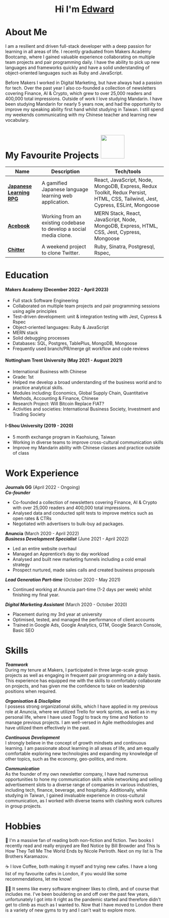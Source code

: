 <h1 align="center"> Hi I'm <a href="https://www.linkedin.com/in/edwardthomas99/">Edward</a> </h1>

<h1 id="about-me"> About Me </h1>
I am a resilient and driven full-stack developer with a deep passion for learning in all areas of life. I recently graduated from Makers Academy Bootcamp, where I gained valuable experience collaborating on multiple team projects and pair programming daily. I have the ability to pick up new languages and frameworks quickly and have a solid understanding of object-oriented languages such as Ruby and JavaScript.

Before Makers I worked in Digital Marketing, but have always had a passion for tech. Over the past year I also co-founded a collection of newsletters covering Finance, AI & Crypto, which grew to over 25,000 readers and 400,000 total impressions. 
Outside of work I love studying Mandarin. I have been studying Mandarin for nearly 5 years now, and had the opportunity to improve my speaking ability first hand whilst studying in Taiwan. I still spend my weekends communicating with my Chinese teacher and learning new vocabulary.

<h1 id="projects"> My Favourite Projects <img src="https://media0.giphy.com/media/2IudUHdI075HL02Pkk/giphy.gif?cid=ecf05e470f0oewhhv0rz77jd5i3g92pnd9ifisk3u2ymxxv5&rid=giphy.gif&ct=g" width="75" ></h1>

| Name                         | Description                                                                                     | Tech/tools                          |
| ---------------------------- | ----------------------------------------------------------------------------------------------- | ----------------------------------- |
|  [**Japanese Learning RPG**](https://github.com/edwardfgt/Japanese-learning-RPG)             | A gamified Japanese language learning web application.| React, JavaScript, Node, MongoDB, Express, Redux Toolkit, Redux Persist, HTML, CSS, Tailwind, Jest, Cypress, ESLint, Mongoose |
|  [**Acebook**](https://github.com/edwardfgt/acebook)             | Working from an existing codebase to develop a social media clone.| MERN Stack, React, JavaScript, Node, MongoDB, Express, HTML, CSS, Jest, Cypress, Mongoose |
|  [**Chitter**](https://github.com/edwardfgt/chitter-challenge)             | A weekend project to clone Twitter.| Ruby, Sinatra, Postgresql, Rspec,  |

<h1 id="education"> Education </h1>


#### Makers Academy (December 2022 - April 2023)
-   Full stack Software Engineering
-   Collaborated on multiple team projects and pair programming sessions using agile principles
-   Test-driven development: unit & integration testing with Jest, Cypress & Rspec
-   Object-oriented languages: Ruby & JavaScript
-   MERN stack
-   Solid debugging processes
-   Databases: SQL, Postgres, TablePlus, MongoDB, Mongoose
-   Frequently used branch/PR/merge git workflow and code reviews


#### Nottingham Trent University (May 2021 - August 2021)

-   International Business with Chinese
-   Grade: 1st
-   Helped me develop a broad understanding of the business world and to practice analytical skills.
-   Modules including: Economics, Global Supply Chain, Quantitative Methods, Accounting & Finance, Chinese
-   Research Project: Will Bitcoin Replace FIAT?
-   Activities and societies: International Business Society, Investment and Trading Society

#### I-Shou University (2019 - 2020)
-   5 month exchange program in Kaohsiung, Taiwan
-   Working in diverse teams to improve cross-cultural communication skills
-   Improve my Mandarin ability with Chinese classes and practice outside of class

<h1 id="work"> Work Experience </h1>

**Journals GG** (April 2022 - Ongoing)  
**_Co-founder_**

-   Co-founded a collection of newsletters covering Finance, AI & Crypto with over 25,000 readers and 400,000 total impressions.
-   Analysed data and conducted split tests to improve metrics such as open rates & CTRs
-   Negotiated with advertisers to bulk-buy ad packages.

**Anuncia** (March 2020 - April 2022) <br/>
_**Business Development Specialist**_ (June 2021 - April 2022)  

-   Led an entire website overhaul
-   Managed an Apprentice’s day to day workload 
-   Analysed and built new marketing funnels including a cold email strategy
-   Prospect nurtured, made sales calls and created business proposals

_**Lead Generation Part-time**_ (October 2020 - May 2021)

-   Continued working at Anuncia part-time (1-2 days per week) whilst finishing my final year.

 _**Digital Marketing Assistant**_ (March 2020 - October 2020)
-   Placement during my 3rd year at university
-   Optimised, tested, and managed the performance of client accounts
-   Trained in Google Ads, Google Analytics, GTM, Google Search Console, Basic SEO


<h1 id="skills"> Skills </h1>

***Teamwork*** <br/>
During my tenure at Makers, I participated in three large-scale group projects as well as engaging in frequent pair programming on a daily basis. This experience has equipped me with the skills to comfortably collaborate on projects, and has given me the confidence to take on leadership positions when required.

***Organisation & Disclipline*** <br/>
I possess strong organizational skills, which I have applied in my previous role at Anuncia, where we utilized Trello for work sprints, as well as in my personal life, where I have used Toggl to track my time and Notion to manage previous projects. I am well-versed in Agile methodologies and have utilized them effectively in the past.

***Continuous Development*** <br/>
I strongly believe in the concept of growth mindsets and continuous learning. I am passionate about learning in all areas of life, and am equally comfortable exploring new technologies and expanding my knowledge of other topics, such as the economy, geo-politics, and more.

***Communication*** <br/>
As the founder of my own newsletter company, I have had numerous opportunities to hone my communication skills while networking and selling advertisement slots to a diverse range of companies in various industries, including tech, finance, beverage, and hospitality. Additionally, while studying in Taiwan, I gained invaluable experience in cross-cultural communication, as I worked with diverse teams with clashing work cultures in group projects.


<h1 id="hobbies"> Hobbies </h1>

📖 I'm a massive fan of reading both non-fiction and fiction. Two books I recently read and really enjoyed are Red Notice by Bill Browder and This Is How They Tell Me The World Ends by Nicole Perlroth. Next on my list is The Brothers Karamazov.

☕ I love Coffee, both making it myself and trying new cafes. I have a long list of my favourite cafes in London, if you would like some recommendations, let me know!

🧗‍♂️ It seems like every software engineer likes to climb, and of course that includes me. I've been bouldering on and off over the past few years, unfortunately I got into it right as the pandemic started and therefore didn't get to climb as much as I wanted to. Now that I have moved to London there is a variety of new gyms to try and I can't wait to explore more. 

